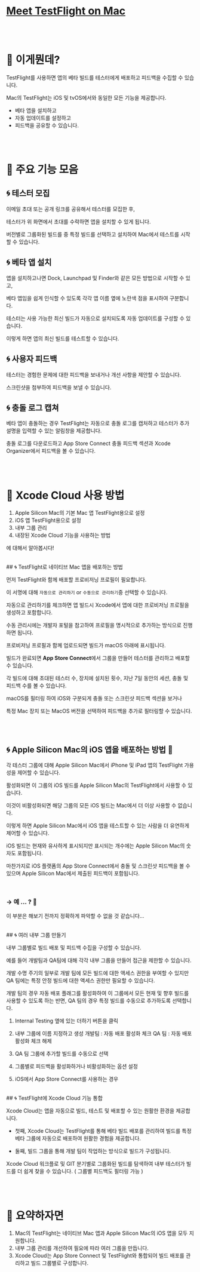 # [Meet TestFlight on Mac](https://developer.apple.com/videos/play/wwdc2021/10170)

<br><br>
# 🎯 이게뭔데?

TestFlight를 사용하면 앱의 베타 빌드를 테스터에게 배포하고 피드백을 수집할 수 있습니다.

Mac의 TestFlight는 iOS 및 tvOS에서와 동일한 모든 기능을 제공합니다.

- 베타 앱을 설치하고
- 자동 업데이트를 설정하고
- 피드백을 공유할 수 있습니다.

<br><br>
# 🎯 주요 기능 모음

## 🌀 테스터 모집

이메일 초대 또는 공개 링크를 공유해서 테스터를 모집한 후,

테스터가 위 화면에서 초대를 수락하면 앱을 설치할 수 있게 됩니다.

버전별로 그룹화된 빌드를 중 특정 빌드를 선택하고 설치하여 Mac에서 테스트를 시작할 수 있습니다.

## 🌀 베타 앱 설치

앱을 설치하고나면 Dock, Launchpad 및 Finder와 같은 모든 방법으로 시작할 수 있고,

베타 앱임을 쉽게 인식할 수 있도록 각각 앱 이름 옆에 노란색 점을 표시하여 구분합니다.


테스터는 사용 가능한 최신 빌드가 자동으로 설치되도록 자동 업데이트를 구성할 수 있습니다.

이렇게 하면 앱의 최신 빌드를 테스트할 수 있습니다.


## 🌀 사용자 피드백

테스터는 경험한 문제에 대한 피드백을 보내거나 개선 사항을 제안할 수 있습니다.

스크린샷을 첨부하여 피드백을 보낼 수 있습니다.


## 🌀 충돌 로그 캡쳐

베타 앱이 충돌하는 경우 TestFlight는 자동으로 충돌 로그를 캡처하고 테스터가 추가 설명을 입력할 수 있는 알림창을 제공합니다.

충돌 로그를 다운로드하고 App Store Connect 충돌 피드백 섹션과 Xcode Organizer에서 피드백을 볼 수 있습니다.


<br><br>
# 🎯 Xcode Cloud 사용 방법

1. Apple Silicon Mac의 기본 Mac 앱 TestFlight용으로 설정
2. iOS 앱 TestFlight용으로 설정
3. 내부 그룹 관리
4. 내장된 Xcode Cloud 기능을 사용하는 방법

에 대해서 알아봅시다!

<br>
## 🌀 TestFlight로 네이티브 Mac 앱을 배포하는 방법

먼저 TestFlight와 함께 배포할 프로비저닝 프로필이 필요합니다.

이 서명에 대해 `자동으로 관리하기` or `수동으로 관리하기`중 선택할 수 있습니다.

자동으로 관리하기를 체크하면 앱 빌드시 Xcode에서 앱에 대한 프로비저닝 프로필을 생성하고 포함합니다.

수동 관리시에는 개발자 포털을 참고하여 프로필을 명시적으로 추가하는 방식으로 진행하면 됩니다.

프로비저닝 프로필과 함께 업로드되면 빌드가 macOS 아래에 표시됩니다.

빌드가 완료되면 **App Store Connect**에서 그룹을 만들어 테스터를 관리하고 배포할 수 있습니다.

각 빌드에 대해 초대된 테스터 수, 장치에 설치된 횟수, 지난 7일 동안의 세션, 충돌 및 피드백 수를 볼 수 있습니다.

macOS를 필터링 하여 iOS와 구분되게 충돌 또는 스크린샷 피드백 섹션을 보거나

특정 Mac 장치 또는 MacOS 버전을 선택하여 피드백을 추가로 필터링할 수 있습니다.
    
<br><br>
 
## 🌀 Apple Silicon Mac의 iOS 앱을 배포하는 방법 🥲

각 테스터 그룹에 대해 Apple Silicon Mac에서 iPhone 및 iPad 앱의 TestFlight 가용성을 제어할 수 있습니다.

활성화되면 이 그룹의 iOS 빌드를 Apple Silicon Mac의 TestFlight에서 사용할 수 있습니다.

이것이 비활성화되면 해당 그룹의 모든 iOS 빌드는 Mac에서 더 이상 사용할 수 없습니다.

이렇게 하면 Apple Silicon Mac에서 iOS 앱을 테스트할 수 있는 사람을 더 유연하게 제어할 수 있습니다.

iOS 빌드는 현재와 유사하게 표시되지만 표시되는 개수에는 Apple Silicon Mac의 숫자도 포함됩니다.

마찬가지로 iOS 플랫폼의 App Store Connect에서 충돌 및 스크린샷 피드백을 볼 수 있으며 Apple Silicon Mac에서 제출된 피드백이 포함됩니다.

<br>

### → 예 … ? 🥹

이 부분은 해보기 전까지 정확하게 파악할 수 없을 것 같습니다...

<br>
## 🌀 여러 내부 그룹 만들기

내부 그룹별로 빌드 배포 및 피드백 수집을 구성할 수 있습니다.

예를 들어 개발팀과 QA팀에 대해 각각 내부 그룹을 만들어 접근을 제한할 수 있습니다.

개발 수명 주기의 일부로 개발 팀에 모든 빌드에 대한 액세스 권한을 부여할 수 있지만 QA 팀에는 특정 안정 빌드에 대한 액세스 권한만 필요할 수 있습니다.

개발 팀의 경우 자동 배포 플래그를 활성화하여 이 그룹에서 모든 현재 및 향후 빌드를 사용할 수 있도록 하는 반면, QA 팀의 경우 특정 빌드를 수동으로 추가하도록 선택합니다.

1. Internal Testing 옆에 있는 더하기 버튼을 클릭
        
2. 내부 그룹에 이름 지정하고 생성
개발팀 : 자동 배포 활성화 체크
QA 팀 : 자동 배포 활성화 체크 해제
        
3. QA 팀 그룹에 추가할 빌드를 수동으로 선택
        
4. 그룹별로 피드백을 활성화하거나 비활성화하는 옵션 설정
        
5. iOS에서 App Store Connect를 사용하는 경우
        
<br>
## 🌀 TestFlight에 Xcode Cloud 기능 통합

Xcode Cloud는 앱을 자동으로 빌드, 테스트 및 배포할 수 있는 원활한 환경을 제공합니다.

- 첫째, Xcode Cloud는 TestFlight를 통해 베타 빌드 배포를 관리하여
빌드를 특정 베타 그룹에 자동으로 배포하여 원활한 경험을 제공합니다.

- 둘째, 빌드 그룹을 통해 개발 팀이 작업하는 방식으로 빌드가 구성됩니다.

Xcode Cloud 워크플로 및 GIT 분기별로 그룹화된 빌드를 탐색하여 내부 테스터가 빌드를 더 쉽게 찾을 수 있습니다. ( 그룹별 피드백도 필터링 가능 )

<br><br>
# 🎯 요약하자면

1. Mac의 TestFlight는 네이티브 Mac 앱과 Apple Silicon Mac의 iOS 앱을 모두 지원합니다.
2. 내부 그룹 관리를 개선하여 필요에 따라 여러 그룹을 만듭니다.
3. Xcode Cloud는 App Store Connect 및 TestFlight와 통합되어 빌드 배포를 관리하고 빌드 그룹별로 구성합니다.
